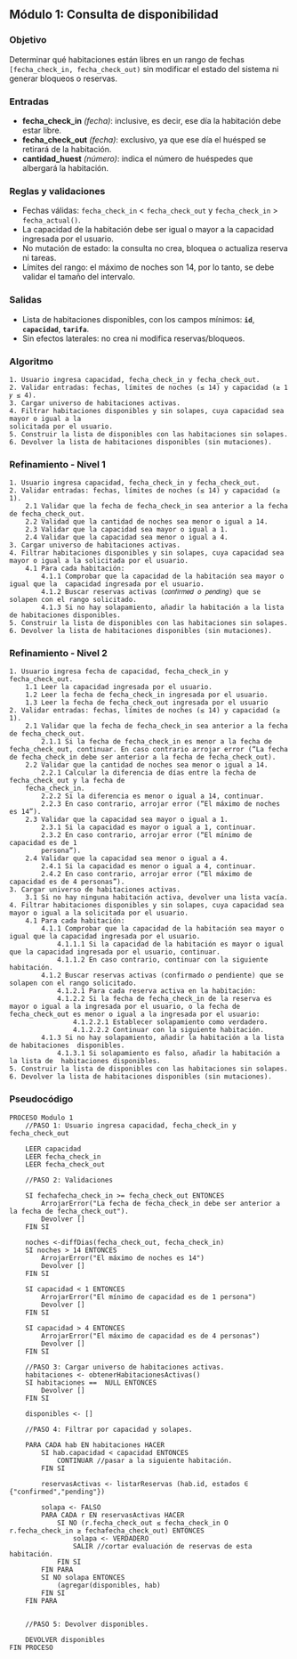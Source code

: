 ## Módulo 1: Consulta de disponibilidad

### Objetivo

Determinar qué habitaciones están libres en un rango de fechas `[fecha_check_in, fecha_check_out)` sin modificar el estado del sistema ni generar bloqueos o reservas.

### Entradas

- **fecha_check_in** _(fecha)_: inclusive, es decir, ese día la habitación debe estar libre.
- **fecha_check_out** _(fecha)_: exclusivo, ya que ese día el huésped se retirará de la habitación.
- **cantidad_huest** _(número)_: indica el número de huéspedes que albergará la habitación.

### Reglas y validaciones

- Fechas válidas: `fecha_check_in` < `fecha_check_out` y `fecha_check_in` > `fecha_actual()`. 
- La capacidad de la habitación debe ser igual o mayor a la capacidad ingresada por el usuario.
- No mutación de estado: la consulta no crea, bloquea o actualiza reserva ni tareas. 
- Límites del rango: el máximo de noches son 14, por lo tanto, se debe validar el tamaño del intervalo. 

### Salidas

- Lista de habitaciones disponibles, con los campos mínimos: **`id`**, **`capacidad`**, **`tarifa`**.
- Sin efectos laterales: no crea ni modifica reservas/bloqueos.

### Algoritmo

```text
1. Usuario ingresa capacidad, fecha_check_in y fecha_check_out. 
2. Validar entradas: fechas, límites de noches (≤ 14) y capacidad (≥ 1 𝑦 ≤ 4). 
3. Cargar universo de habitaciones activas. 
4. Filtrar habitaciones disponibles y sin solapes, cuya capacidad sea mayor o igual a la 
solicitada por el usuario. 
5. Construir la lista de disponibles con las habitaciones sin solapes.
6. Devolver la lista de habitaciones disponibles (sin mutaciones).
```

### Refinamiento - Nivel 1

```text
1. Usuario ingresa capacidad, fecha_check_in y fecha_check_out. 
2. Validar entradas: fechas, límites de noches (≤ 14) y capacidad (≥ 1). 
    2.1 Validar que la fecha de fecha_check_in sea anterior a la fecha de fecha_check_out. 
    2.2 Validad que la cantidad de noches sea menor o igual a 14. 
    2.3 Validar que la capacidad sea mayor o igual a 1. 
    2.4 Validar que la capacidad sea menor o igual a 4. 
3. Cargar universo de habitaciones activas. 
4. Filtrar habitaciones disponibles y sin solapes, cuya capacidad sea mayor o igual a la solicitada por el usuario. 
    4.1 Para cada habitación: 
        4.1.1 Comprobar que la capacidad de la habitación sea mayor o igual que la  capacidad ingresada por el usuario. 
        4.1.2 Buscar reservas activas (𝑐𝑜𝑛𝑓𝑖𝑟𝑚𝑒𝑑 𝑜 𝑝𝑒𝑛𝑑𝑖𝑛𝑔) que se solapen con el rango solicitado.
        4.1.3 Si no hay solapamiento, añadir la habitación a la lista de habitaciones disponibles. 
5. Construir la lista de disponibles con las habitaciones sin solapes. 
6. Devolver la lista de habitaciones disponibles (sin mutaciones).
```

### Refinamiento - Nivel 2

```text
1. Usuario ingresa fecha de capacidad, fecha_check_in y fecha_check_out. 
    1.1 Leer la capacidad ingresada por el usuario. 
    1.2 Leer la fecha de fecha_check_in ingresada por el usuario. 
    1.3 Leer la fecha de fecha_check_out ingresada por el usuario
2. Validar entradas: fechas, límites de noches (≤ 14) y capacidad (≥ 1). 
    2.1 Validar que la fecha de fecha_check_in sea anterior a la fecha de fecha_check_out. 
        2.1.1 Si la fecha de fecha_check_in es menor a la fecha de fecha_check_out, continuar. En caso contrario arrojar error (“La fecha de fecha_check_in debe ser anterior a la fecha de fecha_check_out). 
    2.2 Validar que la cantidad de noches sea menor o igual a 14. 
        2.2.1 Calcular la diferencia de días entre la fecha de fecha_check_out y la fecha de 
    fecha_check_in. 
        2.2.2 Si la diferencia es menor o igual a 14, continuar.  
        2.2.3 En caso contrario, arrojar error (“El máximo de noches es 14”). 
    2.3 Validar que la capacidad sea mayor o igual a 1. 
        2.3.1 Si la capacidad es mayor o igual a 1, continuar.  
        2.3.2 En caso contrario, arrojar error (“El mínimo de capacidad es de 1 
        persona”). 
    2.4 Validar que la capacidad sea menor o igual a 4. 
        2.4.1 Si la capacidad es menor o igual a 4, continuar.  
        2.4.2 En caso contrario, arrojar error (“El máximo de capacidad es de 4 personas”). 
3. Cargar universo de habitaciones activas. 
    3.1 Si no hay ninguna habitación activa, devolver una lista vacía. 
4. Filtrar habitaciones disponibles y sin solapes, cuya capacidad sea mayor o igual a la solicitada por el usuario. 
    4.1 Para cada habitación: 
        4.1.1 Comprobar que la capacidad de la habitación sea mayor o igual que la capacidad ingresada por el usuario.
            4.1.1.1 Si la capacidad de la habitación es mayor o igual que la capacidad ingresada por el usuario, continuar.  
            4.1.1.2 En caso contrario, continuar con la siguiente habitación. 
        4.1.2 Buscar reservas activas (confirmado 𝑜 pendiente) que se solapen con el rango solicitado. 
            4.1.2.1 Para cada reserva activa en la habitación: 
            4.1.2.2 Si la fecha de fecha_check_in de la reserva es mayor o igual a la ingresada por el usuario, o la fecha de fecha_check_out es menor o igual a la ingresada por el usuario: 
                4.1.2.2.1 Establecer solapamiento como verdadero. 
                4.1.2.2.2 Continuar con la siguiente habitación. 
        4.1.3 Si no hay solapamiento, añadir la habitación a la lista de habitaciones  disponibles. 
            4.1.3.1 Si solapamiento es falso, añadir la habitación a la lista de  habitaciones disponibles. 
5. Construir la lista de disponibles con las habitaciones sin solapes. 
6. Devolver la lista de habitaciones disponibles (sin mutaciones).
```
### Pseudocódigo

```pseudo
PROCESO Modulo 1
	//PASO 1: Usuario ingresa capacidad, fecha_check_in y fecha_check_out

	LEER capacidad
	LEER fecha_check_in
	LEER fecha_check_out

	//PASO 2: Validaciones

	SI fechafecha_check_in >= fecha_check_out ENTONCES
		ArrojarError("La fecha de fecha_check_in debe ser anterior a la fecha de fecha_check_out").
		Devolver []
	FIN SI

	noches <-diffDias(fecha_check_out, fecha_check_in)
	SI noches > 14 ENTONCES
		ArrojarError("El máximo de noches es 14")
		Devolver []
	FIN SI

	SI capacidad < 1 ENTONCES
		ArrojarError("El mínimo de capacidad es de 1 persona")
		Devolver []
	FIN SI

	SI capacidad > 4 ENTONCES
		ArrojarError("El máximo de capacidad es de 4 personas")
		Devolver []
	FIN SI 

	//PASO 3: Cargar universo de habitaciones activas.
	habitaciones <- obtenerHabitacionesActivas()
	SI habitaciones ==  NULL ENTONCES
		Devolver []
	FIN SI

	disponibles <- []

	//PASO 4: Filtrar por capacidad y solapes.

	PARA CADA hab EN habitaciones HACER
		SI hab.capacidad < capacidad ENTONCES
			CONTINUAR //pasar a la siguiente habitación.
		FIN SI

		reservasActivas <- listarReservas (hab.id, estados ∈ {"confirmed","pending"})

		solapa <- FALSO
		PARA CADA r EN reservasActivas HACER
			SI NO (r.fecha_check_out ≤ fecha_check_in O r.fecha_check_in ≥ fechafecha_check_out) ENTONCES
				solapa <- VERDADERO
				SALIR //cortar evaluación de reservas de esta habitación.
			FIN SI
		FIN PARA
		SI NO solapa ENTONCES
			(agregar(disponibles, hab)
		FIN SI
	FIN PARA


	//PASO 5: Devolver disponibles.

	DEVOLVER disponibles
FIN PROCESO
```
